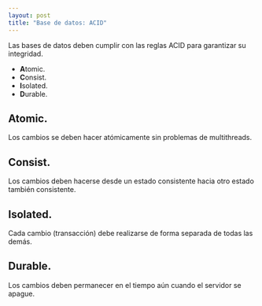 ```yaml
---
layout: post
title: "Base de datos: ACID"
---
```


Las bases de datos deben cumplir con las reglas ACID para<!--more--> garantizar su integridad.

- **A**tomic.
- **C**onsist.
- **I**solated.
- **D**urable.

## Atomic.
Los cambios se deben hacer atómicamente sin problemas de multithreads.

## Consist.
Los cambios deben hacerse desde un estado consistente hacia otro estado también consistente.

## Isolated.
Cada cambio (transacción) debe realizarse de forma separada de todas las demás.

## Durable.
Los cambios deben permanecer en el tiempo aún cuando el servidor se apague.
